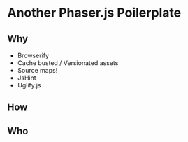 # Another Phaser.js Poilerplate

## Why

* Browserify
* Cache busted / Versionated assets
* Source maps!
* JsHint
* Uglify.js

## How

## Who

